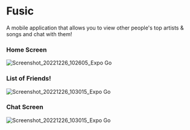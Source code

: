 # Fusic

A mobile application that allows you to view other people's top artists & songs and chat with them!

### Home Screen
![Screenshot_20221226_102605_Expo Go](https://user-images.githubusercontent.com/57547638/209575542-985aaa88-7cfa-4ee7-af39-c277556dc0be.jpg)

### List of Friends!
![Screenshot_20221226_103015_Expo Go](https://user-images.githubusercontent.com/57547638/209575543-7fdf7c10-6870-48d9-85a8-9653c0e91a82.jpg)

### Chat Screen
![Screenshot_20221226_103015_Expo Go](https://user-images.githubusercontent.com/57547638/209583108-f958586d-7974-42f2-98dc-50d8da125d1b.jpg)
